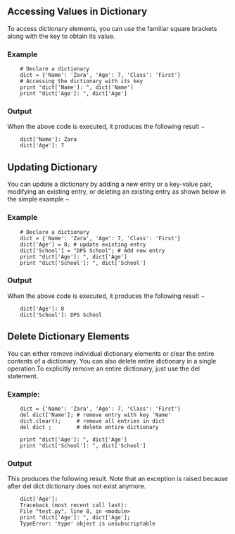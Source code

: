## Accessing Values in Dictionary
To access dictionary elements, you can use the familiar square brackets along with the key to obtain its value.

### Example
        
        # Declare a dictionary
        dict = {'Name': 'Zara', 'Age': 7, 'Class': 'First'}
        # Accessing the dictionary with its key
        print "dict['Name']: ", dict['Name']
        print "dict['Age']: ", dict['Age']

### Output
When the above code is executed, it produces the following result −
        
        dict['Name']: Zara
        dict['Age']: 7

## Updating Dictionary
You can update a dictionary by adding a new entry or a key-value pair, modifying an existing entry, or deleting an
existing entry as shown below in the simple example −

### Example
        
        # Declare a dictionary
        dict = {'Name': 'Zara', 'Age': 7, 'Class': 'First'}
        dict['Age'] = 8; # update existing entry
        dict['School'] = "DPS School"; # Add new entry
        print "dict['Age']: ", dict['Age']
        print "dict['School']: ", dict['School']

### Output
When the above code is executed, it produces the following result −

        dict['Age']: 8
        dict['School']: DPS School

## Delete Dictionary Elements
You can either remove individual dictionary elements or clear the entire contents of a dictionary. You can also delete
entire dictionary in a single operation.To explicitly remove an entire dictionary, just use the del statement.

### Example:

        dict = {'Name': 'Zara', 'Age': 7, 'Class': 'First'}
        del dict['Name']; # remove entry with key 'Name'
        dict.clear();     # remove all entries in dict
        del dict ;        # delete entire dictionary
        
        print "dict['Age']: ", dict['Age']
        print "dict['School']: ", dict['School']

### Output
This produces the following result. Note that an exception is raised because after del dict dictionary does not exist
anymore.

        dict['Age']:
        Traceback (most recent call last):
        File "test.py", line 8, in <module>
        print "dict['Age']: ", dict['Age'];
        TypeError: 'type' object is unsubscriptable

